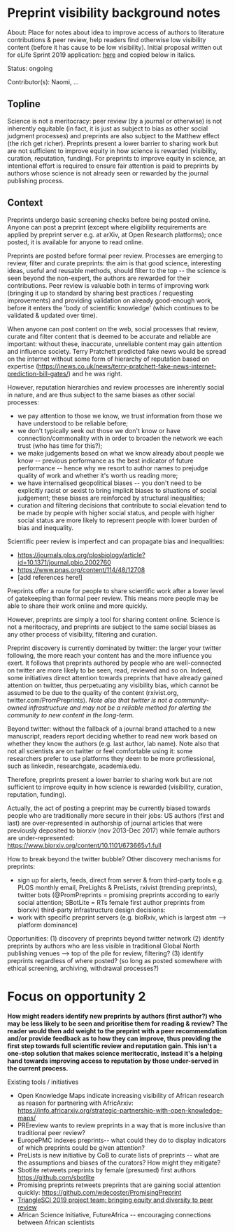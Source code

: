 # Preprint visibility background notes

About: Place for notes about idea to improve access of authors to literature contributions & peer review, help readers find otherwise low visibility content (before it has cause to be low visibility). Initial proposal written out for eLife Sprint 2019 application: [here](https://github.com/npscience/transparent-opportunities/blob/master/events/elife-sprint-2019.md) and copied below in italics.

Status: ongoing

Contributor(s): Naomi, ...

## Topline

Science is not a meritocracy: peer review (by a journal or otherwise) is not inherently equitable (in fact, it is just as subject to bias as other social judgment processes) and preprints are also subject to the Matthew effect (the rich get richer). Preprints present a lower barrier to sharing work but are not sufficient to improve equity in how science is rewarded (visibility, curation, reputation, funding). For preprints to improve equity in science, an intentional effort is required to ensure fair attention is paid to preprints by authors whose science is not already seen or rewarded by the journal publishing process.

## Context
Preprints undergo basic screening checks before being posted online. Anyone can post a preprint (except where eligibility requirements are applied by preprint server e.g. at arXiv, at Open Research platforms); once posted, it is available for anyone to read online.

Preprints are posted before formal peer review. Processes are emerging to review, filter and curate preprints: the aim is that good science, interesting ideas, useful and reusable methods, should filter to the top -- the science is seen beyond the non-expert, the authors are rewarded for their contributions. Peer review is valuable both in terms of improving work (bringing it up to standard by sharing best practices / requesting improvements) and providing validation on already good-enough work, before it enters the 'body of scientific knowledge' (which continues to be validated & updated over time).

When anyone can post content on the web, social processes that review, curate and filter content that is deemed to be accurate and reliable are important: without these, inaccurate, unreliable content may gain attention and influence society. Terry Pratchett predicted fake news would be spread on the internet without some form of hierarchy of reputation based on expertise (https://inews.co.uk/news/terry-pratchett-fake-news-internet-prediction-bill-gates/) and he was right.

However, reputation hierarchies and review processes are inherently social in nature, and are thus subject to the same biases as other social processes:
* we pay attention to those we know, we trust information from those we have understood to be reliable before;
* we don't typically seek out those we don't know or have connection/commonality with in order to broaden the network we each trust (who has time for this?);
* we make judgements based on what we know already about people we know -- previous performance as the best indicator of future performance -- hence why we resort to author names to prejudge quality of work and whether it's worth us reading more;
* we have internalised geopolitical biases -- you don't need to be explicitly racist or sexist to bring implicit biases to situations of social judgement; these biases are reinforced by structural inequalities;
* curation and filtering decisions that contribute to social elevation tend to be made by people with higher social status, and people with higher social status are more likely to represent people with lower burden of bias and inequality.

Scientific peer review is imperfect and can propagate bias and inequalities:
* https://journals.plos.org/plosbiology/article?id=10.1371/journal.pbio.2002760
* https://www.pnas.org/content/114/48/12708
* [add references here!]

Preprints offer a route for people to share scientific work after a lower level of gatekeeping than formal peer review. This means more people may be able to share their work online and more quickly.

However, preprints are simply a tool for sharing content online. Science is not a meritocracy, and preprints are subject to the same social biases as any other process of visibility, filtering and curation.

Preprint discovery is currently dominated by twitter: the larger your twitter following, the more reach your content has and the more influence you exert. It follows that preprints authored by people who are well-connected on twitter are more likely to be seen, read, reviewed and so on. Indeed, some initiatives direct attention towards preprints that have already gained attention on twitter, thus perpetuating any visibility bias, which cannot be assumed to be due to the quality of the content (rxivist.org, twitter.com/PromPreprints). *Note also that twitter is not a community-owned infrastructure and may not be a reliable method for alerting the community to new content in the long-term.*

Beyond twitter: without the fallback of a journal brand attached to a new manuscript, readers report deciding whether to read new work based on whether they know the authors (e.g. last author, lab name). Note also that not all scientists are on twitter or feel comfortable using it: some researchers prefer to use platforms they deem to be more profiessional, such as linkedin, researchgate, academia.edu.

Therefore, preprints present a lower barrier to sharing work but are not sufficient to improve equity in how science is rewarded (visibility, curation, reputation, funding).

Actually, the act of posting a preprint may be currently biased towards people who are traditionally more secure in their jobs: US authors (first and last) are over-represented in authorship of journal articles that were previously deposited to biorxiv (nov 2013-Dec 2017) while female authors are under-represented: https://www.biorxiv.org/content/10.1101/673665v1.full

How to break beyond the twitter bubble? Other discovery mechanisms for preprints:
* sign up for alerts, feeds, direct from server & from third-party tools
e.g. PLOS monthly email, PreLights & PreLists, rxivist (trending preprints), twitter bots (@PromPreprints = promising preprints according to early social attention; SBotLite = RTs female first author preprints from biorxiv)
third-party infrastructure design decisions:
* work with specific preprint servers (e.g. bioRxiv, which is largest atm --> platform dominance)


Opportunities:
(1) discovery of preprints beyond twitter network
(2) identify preprints by authors who are less visible in traditional Global North publishing venues --> top of the pile for review, filtering?
(3) identify preprints regardless of where posted? (so long as posted somewhere with ethical screening, archiving, withdrawal processes?)


# Focus on opportunity 2
**How might readers identify new preprints by authors (first author?) who may be less likely to be seen and prioritise them for reading & review? The reader would then add weight to the preprint with a peer recommendation and/or provide feedback as to how they can improve, thus providing the first step towards full scientific review and reputation gain. This isn't a one-stop solution that makes science meritocratic, instead it's a helping hand towards improving access to reputation by those under-served in the current process.**


Existing tools / initiatives
* Open Knowledge Maps indicate increasing visibility of African research as reason for partnering with AfricArxiv: https://info.africarxiv.org/strategic-partnership-with-open-knowledge-maps/
* PREreview wants to review preprints in a way that is more inclusive than traditional peer review?
* EuropePMC indexes preprints-- what could they do to display indicators of which preprints could be given attention?
* PreLists is new initiative by CoB to curate lists of preprints -- what are the assumptions and biases of the curators? How might they mitigate?
* Sbotlite retweets preprints by female (presumed) first authors https://github.com/sbotlite
* Promising preprints retweets preprints that are gaining social attention quickly: https://github.com/wdecoster/PromisingPreprint
* [TriangleSCI 2019 project team: bringing equity and diversity to peer review](https://trianglesci.org/2019/07/25/bringing-equity-and-diversity-to-peer-review/)
* African Science Initiative, FutureAfrica -- encouraging connections between African scientists
